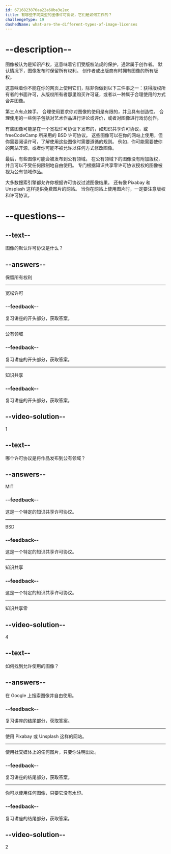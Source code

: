 ```yaml
---
id: 6716823876aa22a68ba3e2ec
title: 有哪些不同类型的图像许可协议，它们是如何工作的？
challengeType: 19
dashedName: what-are-the-different-types-of-image-licenses
---
```


# --description--

图像被认为是知识产权，这意味着它们受版权法规的保护，通常属于创作者。 默认情况下，图像发布时保留所有权利。 创作者或出版商有时拥有图像的所有版权。

这意味着你不能在你的网页上使用它们，除非你做到以下三件事之一：获得版权所有者的书面许可，从版权所有者那里购买许可证，或者以一种属于合理使用的方式合并图像。

第三点有点棘手。 合理使用要求你对图像的使用是有限的，并且具有创造性。 合理使用的一些例子包括对艺术作品进行评论或评价，或者对图像进行戏仿创作。

有些图像可能是在一个宽松许可协议下发布的，如知识共享许可协议，或 freeCodeCamp 所采用的 BSD 许可协议。 这些图像可以在你的网站上使用，但你需要阅读许可，了解使用这些图像时需要遵循的规则。 例如，你可能需要使你的网站开源，或者你可能不被允许以任何方式修改图像。

最后，有些图像可能会被发布到公有领域。 在公有领域下的图像没有附加版权，并且可以不受任何限制地自由使用。 专门根据知识共享零许可协议授权的图像被视为公有领域作品。

大多数搜索引擎都允许你根据许可协议过滤图像结果。 还有像 Pixabay 和 Unsplash 这样提供免费图片的网站。 当你在网站上使用图片时，一定要注意版权和许可协议。

# --questions--

## --text--

图像的默认许可协议是什么？

## --answers--

保留所有权利

---

宽松许可

### --feedback--

复习讲座的开头部分，获取答案。

---

公有领域

### --feedback--

复习讲座的开头部分，获取答案。

---

知识共享

### --feedback--

复习讲座的开头部分，获取答案。

## --video-solution--

1

## --text--

哪个许可协议是将作品发布到公有领域？

## --answers--

MIT

### --feedback--

这是一个特定的知识共享许可协议。

---

BSD

### --feedback--

这是一个特定的知识共享许可协议。

---

知识共享

### --feedback--

这是一个特定的知识共享许可协议。

---

知识共享零

## --video-solution--

4

## --text--

如何找到允许使用的图像？

## --answers--

在 Google 上搜索图像并自由使用。

### --feedback--

复习讲座的结尾部分，获取答案。

---

使用 Pixabay 或 Unsplash 这样的网站。

---

使用社交媒体上的任何图片，只要你注明出处。

### --feedback--

复习讲座的结尾部分，获取答案。

---

你可以使用任何图像，只要它没有水印。

### --feedback--

复习讲座的结尾部分，获取答案。

## --video-solution--

2
